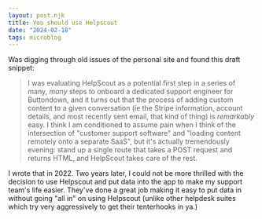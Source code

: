 ```yaml
---
layout: post.njk
title: You should use Helpscout
date: "2024-02-18"
tags: microblog
---
```


Was digging through old issues of the personal site and found this draft snippet:

> I was evaluating HelpScout as a potential first step in a series of many, _many_ steps to onboard a dedicated support engineer for Buttondown, and it turns out that the process of adding custom content to a given conversation (ie the Stripe information, account details, and most recently sent email, that kind of thing) is _remarkably_ easy. I think I am conditioned to assume pain when I think of the intersection of "customer support software" and "loading content remotely onto a separate SaaS", but it's actually tremendously evening: stand up a single route that takes a POST request and returns HTML, and HelpScout takes care of the rest.

I wrote that in 2022. Two years later, I could not be more thrilled with the decision to use Helpscout and put
data into the app to make my support team's life easier. They've done a great job making it easy to put data in without going "all in" on using Helpscout (unlike other helpdesk suites which try very aggressively to get their tenterhooks in ya.)
